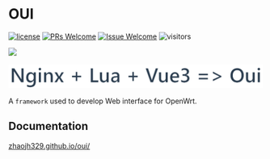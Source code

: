 # OUI

[1]: https://img.shields.io/badge/license-MIT-brightgreen.svg?style=plastic
[2]: /LICENSE
[3]: https://img.shields.io/badge/PRs-welcome-brightgreen.svg?style=plastic
[4]: https://github.com/zhaojh329/oui/pulls
[5]: https://img.shields.io/badge/Issues-welcome-brightgreen.svg?style=plastic
[6]: https://github.com/zhaojh329/oui/issues/new

[![license][1]][2]
[![PRs Welcome][3]][4]
[![Issue Welcome][5]][6]
![visitors](https://visitor-badge.laobi.icu/badge?page_id=zhaojh329.oui)

![](/oui.gif)

![](docs/src/.vuepress/public/images/hero.png)

A `framework` used to develop Web interface for OpenWrt.

## Documentation

[zhaojh329.github.io/oui/](https://zhaojh329.github.io/oui/)
